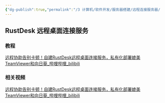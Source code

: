 ```yaml
---
{"dg-publish":true,"permalink":"/3 计算机/软件开发/服务器搭建/远程连接服务器/","title":"远程连接服务器"}
---
```



## RustDesk 远程桌面连接服务
### 教程
[远程协助告别卡顿！自建RustDesk远程桌面连接服务，私有化部署媲美TeamViewer和向日葵\_哔哩哔哩\_bilibili](https://www.bilibili.com/video/BV148411i7DR/?buvid=XY630CE669F34078F341989B1EE06E60B0127&is_story_h5=false&mid=g8UDjEqHIS5oCexxb9oAEQ%3D%3D&p=1&plat_id=116&share_from=ugc&share_medium=android&share_plat=android&share_session_id=a28f24d4-296d-4a47-97d4-a8e4b0608313&share_source=COPY&share_tag=s_i&timestamp=1696095048&unique_k=mNxbSmy&up_id=355567627)
### 相关视频
[远程协助告别卡顿！自建RustDesk远程桌面连接服务，私有化部署媲美TeamViewer和向日葵\_哔哩哔哩\_bilibili](https://www.bilibili.com/video/BV148411i7DR/?buvid=XY630CE669F34078F341989B1EE06E60B0127&is_story_h5=false&mid=g8UDjEqHIS5oCexxb9oAEQ%3D%3D&p=1&plat_id=116&share_from=ugc&share_medium=android&share_plat=android&share_session_id=a28f24d4-296d-4a47-97d4-a8e4b0608313&share_source=COPY&share_tag=s_i&timestamp=1696095048&unique_k=mNxbSmy&up_id=355567627)